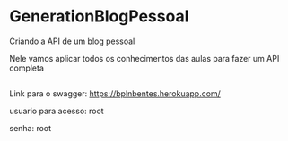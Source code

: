 # GenerationBlogPessoal
Criando a API de um blog pessoal

Nele vamos aplicar todos os conhecimentos das aulas para fazer um API completa
##
Link para o swagger: https://bplnbentes.herokuapp.com/

<p>usuario para acesso: root</p>
<p>senha: root</p>
